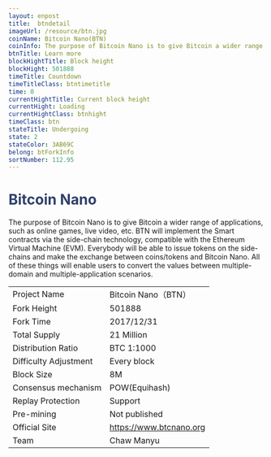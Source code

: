 ```yaml
---
layout: enpost
title:  btndetail
imageUrl: /resource/btn.jpg
coinName: Bitcoin Nano(BTN)
coinInfo: The purpose of Bitcoin Nano is to give Bitcoin a wider range of applications, such as online games, live video, etc.
btnTitle: Learn more
blockHightTitle: Block height
blockHight: 501888
timeTitle: Countdown
timeTitleClass: btntimetitle
time: 0
currentHightTitle: Current block height
currentHight: Loading
currentHightClass: btnhight
timeClass: btn
stateTitle: Undergoing
state: 2
stateColor: 3AB69C
belong: btForkInfo
sortNumber: 112.95
---
```

<h1 style="color: #2F416A">Bitcoin Nano</h1>
<p>The purpose of Bitcoin Nano is to give Bitcoin a wider range of applications, such as online games, live video, etc. BTN will implement the Smart contracts via the side-chain technology, compatible with the Ethereum Virtual Machine (EVM). Everybody will be able to issue tokens on the side-chains and make the exchange between coins/tokens and Bitcoin Nano. All of these things will enable users to convert the values between multiple-domain and multiple-application scenarios.
</p>
<table class="center">
  <tbody>
    <tr>
        <td class="tablehalf">Project Name</td>
        <td class="tablehalf">Bitcoin Nano（BTN）</td>
    </tr>
    <tr>
        <td>Fork Height</td>
        <td>501888</td>
    </tr>
    <tr>
        <td>Fork Time</td>
        <td>2017/12/31</td>
    </tr>
    <tr>
        <td>Total Supply</td>
        <td>21 Million</td>
    </tr>
    <tr>
        <td>Distribution Ratio</td>
        <td>BTC 1:1000</td>
    </tr>
    <tr>
        <td>Difficulty Adjustment</td>
        <td>Every block</td>
    </tr>
    <tr>
        <td>Block Size</td>
        <td>8M</td>
    </tr>
    <tr>
        <td>Consensus mechanism</td>
        <td>POW(Equihash)</td>
    </tr>
    <tr>
        <td>Replay Protection</td>
        <td>Support</td>
    </tr>
    <tr>
        <td>Pre-mining</td>
        <td>Not published</td>
    </tr>
    <tr>
        <td>Official Site</td>
        <td><a href="https://www.btcnano.org/" target="_blank">https://www.btcnano.org</a></td>
    </tr>
    <tr>
        <td>Team</td>
        <td>Chaw Manyu</td>
    </tr>
  </tbody>
</table>